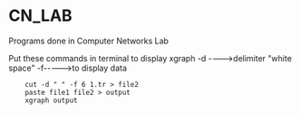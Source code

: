 # CN_LAB
Programs done in Computer Networks Lab


Put these commands in terminal to display xgraph
-d ---->delimiter "white space"
-f----->to display data


```	cut -d " " -f 2 1.tr > file1
	cut -d " " -f 6 1.tr > file2
	paste file1 file2 > output
	xgraph output 
	
	

